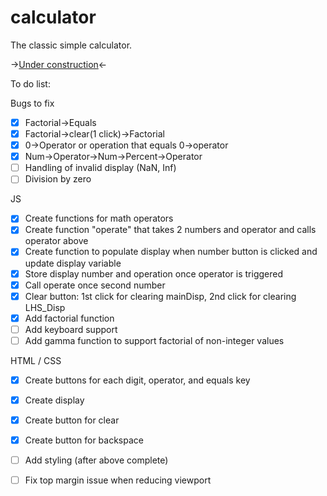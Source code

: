 # calculator

The classic simple calculator. 

-><a href="">Under construction</a><-

To do list:

Bugs to fix
- [x] Factorial->Equals
- [x] Factorial->clear(1 click)->Factorial
- [x] 0->Operator or operation that equals 0->operator
- [x] Num->Operator->Num->Percent->Operator
- [ ] Handling of invalid display (NaN, Inf)
- [ ] Division by zero

JS
- [x] Create functions for math operators
- [x] Create function "operate" that takes 2 numbers and operator and calls operator above
- [x] Create function to populate display when number button is clicked and update display variable 
- [x] Store display number and operation once operator is triggered
- [x] Call operate once second number 
- [x] Clear button: 1st click for clearing mainDisp, 2nd click for clearing LHS_Disp
- [x] Add factorial function
- [ ] Add keyboard support
- [ ] Add gamma function to support factorial of non-integer values

HTML / CSS
- [x] Create buttons for each digit, operator, and equals key
- [x] Create display 
- [x] Create button for clear
- [x] Create button for backspace
- [ ] Add styling (after above complete)
- [ ] Fix top margin issue when reducing viewport

